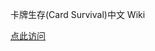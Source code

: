 卡牌生存(Card Survival)中文 Wiki

[点此访问](https://crazyjunichi.github.io/card-survival-wiki/wiki/#!index.md)
